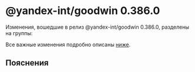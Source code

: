 # @yandex-int/goodwin 0.386.0

<!-- ЧЕЛОВЕЧЕСКОЕ ВСТУПЛЕНИЕ -->

Изменения, вошедшие в релиз @yandex-int/goodwin 0.386.0, разделены на группы:

Все важные изменения подробно описаны [ниже](#Пояснения).

## Пояснения

